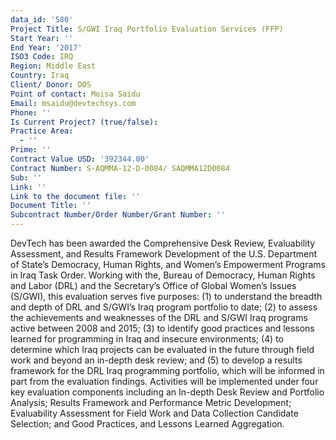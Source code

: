 ```yaml
---
data_id: '580'
Project Title: S/GWI Iraq Portfolio Evaluation Services (FFP)
Start Year: ''
End Year: '2017'
ISO3 Code: IRQ
Region: Middle East
Country: Iraq
Client/ Donor: DOS
Point of contact: Moisa Saidu
Email: msaidu@devtechsys.com
Phone: ''
Is Current Project? (true/false): 
Practice Area:
  - ''
Prime: ''
Contract Value USD: '392344.00'
Contract Number: S-AQMMA-12-D-0084/ SAQMMA12D0084
Sub: ''
Link: ''
Link to the document file: ''
Document Title: ''
Subcontract Number/Order Number/Grant Number: ''
---
```


DevTech has been awarded the Comprehensive Desk Review, Evaluability Assessment, and Results Framework Development of the U.S. Department of State’s Democracy, Human Rights, and Women’s Empowerment Programs in Iraq Task Order. Working with the, Bureau of Democracy, Human Rights and Labor (DRL) and the Secretary’s Office of Global Women’s Issues (S/GWI), this evaluation serves five purposes: (1) to understand the breadth and depth of DRL and S/GWI’s Iraq program portfolio to date; (2) to assess the achievements and weaknesses of the DRL and S/GWI Iraq programs active between 2008 and 2015; (3) to identify good practices and lessons learned for programming in Iraq and insecure environments; (4) to determine which Iraq projects can be evaluated in the future through field work and beyond an in-depth desk review; and (5) to develop a results framework for the DRL Iraq programming portfolio, which will be informed in part from the evaluation findings. Activities will be implemented under four key evaluation components including an In-depth Desk Review and Portfolio Analysis; Results Framework and Performance Metric Development; Evaluability Assessment for Field Work and Data Collection Candidate Selection; and Good Practices, and Lessons Learned Aggregation.
